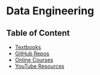 # Data Engineering

## Table of Content
- [Textbooks](resources/textbooks.md)
- [GitHub Repos](resources/github-repos.md)
- [Online Courses](resources/online-course.md)
- [YouTube Resources](resources/youtube-resources.md)








